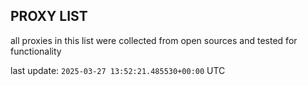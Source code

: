 ## PROXY LIST

all proxies in this list were collected from open sources and tested for functionality

last update: `2025-03-27 13:52:21.485530+00:00` UTC